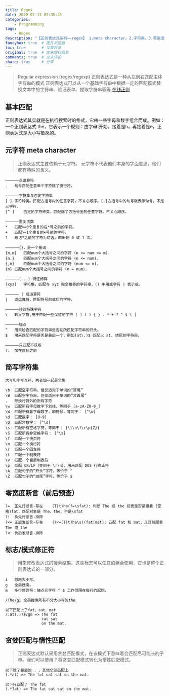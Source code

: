 ```yaml
---
title: Regex
date: 2020-01-13 02:30:45
categories:
    - Programming
tags:
    - Regex
description: "【正则表达式系列——regex】 1.meta character。2.字符集。3.零宽度断言。4.标志、模式修正符。5.贪婪匹配与惰性匹配。"
fancybox: true  # 图片浏览器
toc: true       # 文章目录
original: true  # 文末版权信息 
comments: true  # 文末评论
share: true     # 分享
---
```



> Regular expression (regex/regexp)
> 正则表达式是一种从左到右匹配主体字符串的模式
> 正则表达式可以从一个基础字符串中根据一定的匹配模式替换文本中的字符串、验证表单、提取字符串等等
> [在线正则](https://regex101.com/)
## 基本匹配
正则表达式其实就是在执行搜索时的格式，它由一些字母和数字组合而成。例如：一个正则表达式 the，它表示一个规则：由字母t开始，接着是h，再接着是e。正则表达式是大小写敏感的。

## 元字符 meta character
> 正则表达式主要依赖于元字符。 元字符不代表他们本身的字面意思，他们都有特殊的含义。
```
——————点运算符
.	句号匹配任意单个字符除了换行符。

——————字符集与否定字符集
[ ]	字符种类。匹配方括号内的任意字符。不关心顺序。[.]方括号中的句号就表示句号，不是元字符。
[^ ]	否定的字符种类。匹配除了方括号里的任意字符。不关心顺序。

——————重复次数
*	匹配>=0个重复的在*号之前的字符。
+	匹配>=1个重复的+号前的字符。
?	标记?之前的字符为可选，即出现 0 或 1 次。

——————{}，是一个量词
{n,m}	匹配num个大括号之间的字符 (n <= num <= m).
{n,}	匹配num个大括号之间的字符 (n <= num).
{,m}	匹配num个大括号之间的字符 (num <= m).
{n}	匹配num个大括号之间的字符 (n = num).

——————(...) 特征标群
(xyz)	字符集，匹配与 xyz 完全相等的字符串，() 中用或字符 | 表示或。

—————— | 或运算符
|	或运算符，匹配符号前或后的字符。

——————转码特殊字符
\	转义字符,用于匹配一些保留的字符 [ ] ( ) { } . * + ? ^ $ \ |

——————锚点
^	用来检查匹配的字符串是否在所匹配字符串的开头。
$	用来匹配字符是否是最后一个，例如(at\.)$ 匹配以 at. 结尾的字符串。

——————只匹配不获取
?:	加在目标之前
```
## 简写字符集
```
大写和小写互补，两者加一起是全集

\b	匹配空字符串，但仅适用于单词的“首尾”
\B	匹配空字符串，但仅适用于单词的“非首尾”
.	除换行符外的所有字符
\w	匹配所有字母数字下划线，等同于 [a-zA-Z0-9_]
\W	匹配所有非字母数字，即符号，等同于： [^\w]
\d	匹配数字： [0-9]
\D	匹配非数字： [^\d]
\s	匹配所有空格字符，等同于： [\t\n\f\r\p{Z}]
\S	匹配所有非空格字符： [^\s]
\f	匹配一个换页符
\n	匹配一个换行符
\r	匹配一个回车符
\t	匹配一个制表符
\v	匹配一个垂直制表符
\p	匹配 CR/LF（等同于 \r\n），用来匹配 DOS 行终止符
\A	匹配句子的“开头”字符，等价于 ^
\Z	匹配句子的“结尾”字符，等价于 $
```
## 零宽度断言（前后预查）
```
?=	正先行断言-存在    (T|t)he(?=\sfat): 判断 The 或 the 后面是否紧跟着 (空格)fat，匹配对象是 The、the，不是\sfat
?!	负先行断言-排除
?<=	正后发断言-存在    (?<=(T|t)he\s)(fat|mat): 匹配 fat 和 mat，且其前跟着 The 或 the
?<!	负后发断言-排除
```
## 标志/模式修正符
> 用来修改表达式的搜索结果。这些标志可以任意的组合使用，它也是整个正则表达式的一部分。
```
i	忽略大小写。
g	全局搜索。
m	多行修饰符：锚点元字符 ^ $ 工作范围在每行的起始。

/The/gi 全局搜索所有不分大小写的the

以下匹配上了fat、cat、mat
/.at(.)?$/gm => The fat
                cat sat
                on the mat.
```
## 贪婪匹配与惰性匹配
> 正则表达式默认采用贪婪匹配模式，在该模式下意味着会匹配尽可能长的子串。我们可以使用 ? 将贪婪匹配模式转化为惰性匹配模式。
```
以下除了最后的 . ，其他全部匹配上
(.*at) => The fat cat sat on the mat.

以下只匹配了 The fat 
(.*?at) => The fat cat sat on the mat.
```
